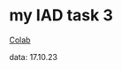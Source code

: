 # my IAD task 3

[Colab](https://colab.research.google.com/drive/18plpX8sR_eZ9Kp_FJCOt2jgEhYDB98BL?usp=sharing#scrollTo=64JPlHixec69)

data: 17.10.23
